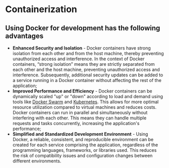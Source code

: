 # Containerization

## Using Docker for development  has the following advantages

- **Enhanced Security and Isolation** - Docker containers have strong isolation from each other and from the host machine, thereby preventing unauthorized access and interference.
  In the context of Docker containers, “strong isolation” means they are strictly separated from each other and the host machine, preventing unauthorized access and interference.
  Subsequently, additional security updates can be added to a service running in a Docker container without affecting the rest of the application;
- **Improved Performance and Efficiency** - Docker containers can be dynamically scaled "up" or "down" according to load and demand using tools like [Docker Swarm](https://docs.docker.com/engine/swarm/)
   and [Kubernetes](https://kubernetes.io/). This allows for more optimal resource utilization compared to virtual machines and reduces costs. Docker containers can run in parallel and simultaneously without interfering with each other.
  This means they can handle multiple requests and tasks concurrently, increasing the application's performance;
- **Simplified and Standardized Development Environment** - Using Docker, a reliable, consistent, and reproducible environment can be created for each service comprising the application,
  regardless of the programming languages, frameworks, or libraries used. This reduces the risk of compatibility issues and configuration changes between different environments.
